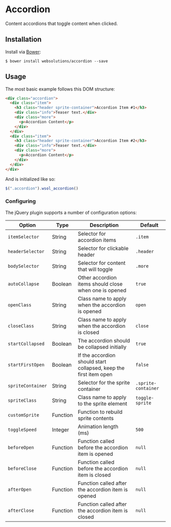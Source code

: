 # Accordion

Content accordions that toggle content when clicked.

## Installation

Install via [Bower](http://bower.io):
```
$ bower install websolutions/accordion --save
```

## Usage

The most basic example follows this DOM structure:
```html
<div class="accordion">
  <div class="item">
    <h3 class="header sprite-container">Accordion Item #1</h3>
    <div class="info">Teaser text.</div>
    <div class="more">
      <p>Accordion Content</p>
    </div>
  </div>
  <div class="item">
    <h3 class="header sprite-container">Accordion Item #2</h3>
    <div class="info">Teaser text.</div>
    <div class="more">
      <p>Accordion Content</p>
    </div>
  </div>
</div>
```

And is initialized like so:
```javascript
$(".accordion").wsol_accordion()
```

### Configuring

The jQuery plugin supports a number of configuration options:

Option                      | Type     | Description                                                          | Default
----------------------------|----------|----------------------------------------------------------------------|--------
`itemSelector`              | String   | Selector for accordion items                                         | `.item`
`headerSelector`            | String   | Selector for clickable header                                        | `.header`
`bodySelector`              | String   | Selector for content that will toggle                                | `.more`
`autoCollapse`              | Boolean  | Other accordion items should close when one is opened                | `true`
`openClass`                 | String   | Class name to apply when the accordion is opened                     | `open`
`closeClass`                | String   | Class name to apply when the accordion is closed                     | `close`
`startCollapsed`            | Boolean  | The accordion should be collapsed initially                          | `true`
`startFirstOpen`            | Boolean  | If the accordion should start collapsed, keep the first item open    | `false`
`spriteContainer`           | String   | Selector for the sprite container                                    | `.sprite-container`
`spriteClass`               | String   | Class name to apply to the sprite element                            | `toggle-sprite`
`customSprite`              | Function | Function to rebuild sprite contents                                  |
`toggleSpeed`               | Integer  | Animation length (ms)                                                | `500`
`beforeOpen`                | Function | Function called before the accordion item is opened                  | `null`
`beforeClose`               | Function | Function called before the accordion item is closed                  | `null`
`afterOpen`                 | Function | Function called after the accordion item is opened                   | `null`
`afterClose`                | Function | Function called after the accordion item is closed                   | `null`